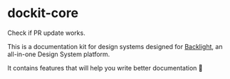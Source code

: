 # dockit-core

Check if PR update works.

This is a documentation kit for design systems designed for [Backlight](https://backlight.dev/), an all-in-one Design System platform.

It contains features that will help you write better documentation 🚀
